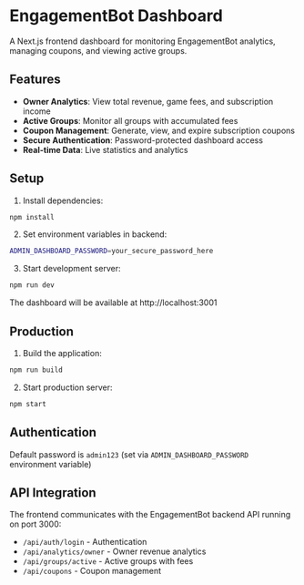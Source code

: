 # EngagementBot Dashboard

A Next.js frontend dashboard for monitoring EngagementBot analytics, managing coupons, and viewing active groups.

## Features

- **Owner Analytics**: View total revenue, game fees, and subscription income
- **Active Groups**: Monitor all groups with accumulated fees
- **Coupon Management**: Generate, view, and expire subscription coupons
- **Secure Authentication**: Password-protected dashboard access
- **Real-time Data**: Live statistics and analytics

## Setup

1. Install dependencies:
```bash
npm install
```

2. Set environment variables in backend:
```bash
ADMIN_DASHBOARD_PASSWORD=your_secure_password_here
```

3. Start development server:
```bash
npm run dev
```

The dashboard will be available at http://localhost:3001

## Production

1. Build the application:
```bash
npm run build
```

2. Start production server:
```bash
npm start
```

## Authentication

Default password is `admin123` (set via `ADMIN_DASHBOARD_PASSWORD` environment variable)

## API Integration

The frontend communicates with the EngagementBot backend API running on port 3000:

- `/api/auth/login` - Authentication
- `/api/analytics/owner` - Owner revenue analytics
- `/api/groups/active` - Active groups with fees
- `/api/coupons` - Coupon management